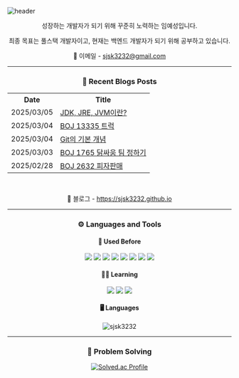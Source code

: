 ![header](https://capsule-render.vercel.app/api?type=rect&color=gradient&customColorList=3&height=200&section=header&text=About%20Me&desc=Hi!%20I'm%20Yesung%20Lim&animation=twinkling&descAlignY=80)

<div align='center'>
성장하는 개발자가 되기 위해 꾸준히 노력하는 임예성입니다.

최종 목표는 풀스택 개발자이고, 현재는 백엔드 개발자가 되기 위해 공부하고 있습니다.

📧 이메일 - sjsk3232@gmail.com
</div>

---

<div align='center'>
  <h3>📑 Recent Blogs Posts</h3>

  <table>
    <tr>
      <th>Date</th>
      <th>Title</th>
    </tr>
<!-- BLOG-POST-LIST:START --><tr><td>2025/03/05</td><td><a href='https://sjsk3232.github.io/posts/jdk/'>JDK, JRE, JVM이란?</a></td></tr>
<tr><td>2025/03/04</td><td><a href='https://sjsk3232.github.io/posts/BOJ-13335/'>BOJ 13335 트럭</a></td></tr>
<tr><td>2025/03/04</td><td><a href='https://sjsk3232.github.io/posts/git-basics/'>Git의 기본 개념</a></td></tr>
<tr><td>2025/03/03</td><td><a href='https://sjsk3232.github.io/posts/BOJ-1765/'>BOJ 1765 닭싸움 팀 정하기</a></td></tr>
<tr><td>2025/02/28</td><td><a href='https://sjsk3232.github.io/posts/BOJ-2632/'>BOJ 2632 피자판매</a></td></tr>
<!-- BLOG-POST-LIST:END -->
  </table>
  <br>
  
  📝 블로그 - https://sjsk3232.github.io
</div>

---

<div align='center'>
<h3>⚙️ Languages and Tools</h3>

<h4>🔧 Used Before</h4>
<p>
  <img src="https://img.shields.io/badge/React-61DAFB?style=for-the-badge&logo=React&logoColor=black"/>
  <img src="https://img.shields.io/badge/node.js-5FA04E?style=for-the-badge&logo=nodedotjs&logoColor=black"/>
  <img src="https://img.shields.io/badge/elasticstack-005571?style=for-the-badge&logo=elasticstack&logoColor=white"/>
  <img src="https://img.shields.io/badge/mongodb-47A248?style=for-the-badge&logo=mongodb&logoColor=white"/>
  <img src="https://img.shields.io/badge/mysql-4479A1?style=for-the-badge&logo=mysql&logoColor=white"/>
  <img src="https://img.shields.io/badge/redis-FF4438?style=for-the-badge&logo=redis&logoColor=white"/>
  <img src="https://img.shields.io/badge/GCP-4285F4?style=for-the-badge&logo=googlecloud&logoColor=white"/>
  <img src="https://img.shields.io/badge/AWS-FF9900?style=for-the-badge&logo=amazonwebservices&logoColor=black"/>
</p>

<h4>✍🏻 Learning</h4>
<p>
  <img src="https://img.shields.io/badge/spring-6DB33F?style=for-the-badge&logo=spring&logoColor=white"/>
  <img src="https://img.shields.io/badge/docker-2496ED?style=for-the-badge&logo=docker&logoColor=white"/>
  <img src="https://img.shields.io/badge/kubernetes-326CE5?style=for-the-badge&logo=kubernetes&logoColor=white"/>
</p>

<h4>🖥️ Languages</h4>
<p><img align="center" src="https://github-readme-stats.vercel.app/api/top-langs?username=sjsk3232&show_icons=true&locale=en&langs_count=4" alt="sjsk3232" /></p>
</div>

---

<div align='center'>
<h3>💯 Problem Solving</h3>

[![Solved.ac Profile](http://mazassumnida.wtf/api/v2/generate_badge?boj=sjsk3232)](https://solved.ac/sjsk3232/)
</div>
